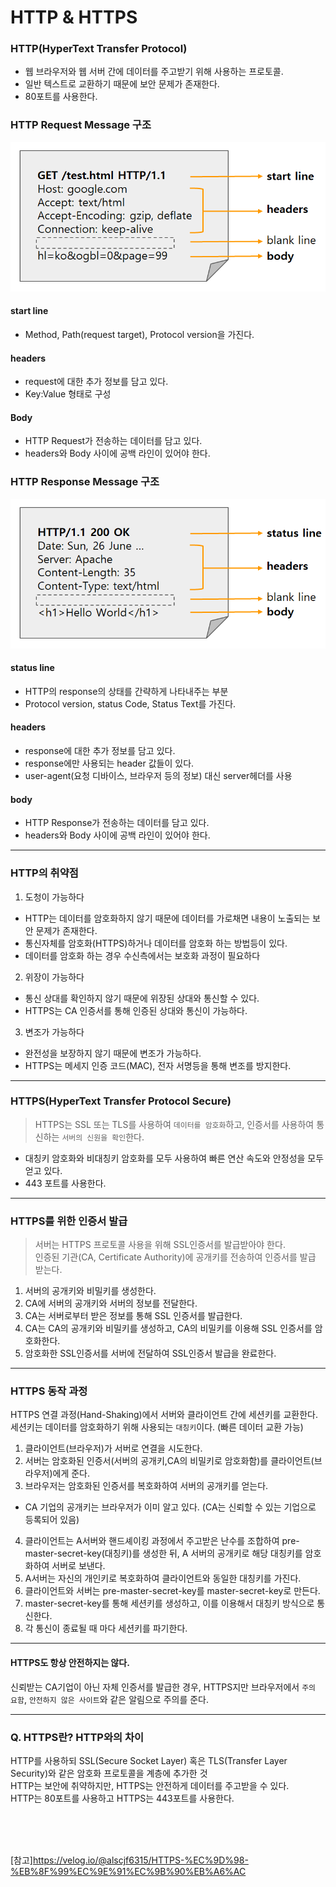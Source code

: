 # HTTP & HTTPS
### HTTP(HyperText Transfer Protocol)
- 웹 브라우저와 웹 서버 간에 데이터를 주고받기 위해 사용하는 프로토콜. <br>
- 일반 텍스트로 교환하기 때문에 보안 문제가 존재한다.
- 80포트를 사용한다.

### HTTP Request Message 구조
![HTTP Request Message의 구조](./image.png)
#### start line
- Method, Path(request target), Protocol version을 가진다.
#### headers
- request에 대한 추가 정보를 담고 있다.
- Key:Value 형태로 구성
#### Body
- HTTP Request가 전송하는 데이터를 담고 있다.
- headers와 Body 사이에 공백 라인이 있어야 한다.

### HTTP Response Message 구조
![HTTP REsponse Message의 구조](image2.png)
#### status line
- HTTP의 response의 상태를 간략하게 나타내주는 부분
- Protocol version, status Code, Status Text를 가진다.
#### headers
- response에 대한 추가 정보를 담고 있다.
- response에만 사용되는 header 값들이 있다.
- user-agent(요청 디바이스, 브라우저 등의 정보) 대신 server헤더를 사용 
#### body
- HTTP Response가 전송하는 데이터를 담고 있다.
- headers와 Body 사이에 공백 라인이 있어야 한다.
 <hr>

### HTTP의 취약점
1. 도청이 가능하다
- HTTP는 데이터를 암호화하지 않기 때문에 데이터를 가로채면 내용이 노출되는 보안 문제가 존재한다.
- 통신자체를 암호화(HTTPS)하거나 데이터를 암호화 하는 방법등이 있다.
- 데이터를 암호화 하는 경우 수신측에서는 보호화 과정이 필요하다
2. 위장이 가능하다
- 통신 상대를 확인하지 않기 때문에 위장된 상대와 통신할 수 있다.
- HTTPS는 CA 인증서를 통해 인증된 상대와 통신이 가능하다.
3. 변조가 가능하다
- 완전성을 보장하지 않기 때문에 변조가 가능하다.
- HTTPS는 메세지 인증 코드(MAC), 전자 서명등을 통해 변조를 방지한다.

<hr>


### HTTPS(HyperText Transfer Protocol Secure)
> HTTPS는 SSL 또는 TLS를 사용하여 `데이터를 암호화`하고, 인증서를 사용하여 통신하는 `서버의 신원을 확인`한다.

- 대칭키 암호화와 비대칭키 암호화를 모두 사용하여 빠른 연산 속도와 안정성을 모두 얻고 있다.<br>
- 443 포트를 사용한다.
<hr>

### HTTPS를 위한 인증서 발급
> 서버는 HTTPS 프로토콜 사용을 위해 SSL인증서를 발급받아야 한다. <br>
인증된 기관(CA, Certificate Authority)에 공개키를 전송하여 인증서를 발급 받는다.

1. 서버의 공개키와 비밀키를 생성한다.
2. CA에 서버의 공개키와 서버의 정보를 전달한다.
3. CA는 서버로부터 받은 정보를 통해 SSL 인증서를 발급한다.
4. CA는 CA의 공개키와 비밀키를 생성하고, CA의 비밀키를 이용해 SSL 인증서를 암호화한다.
5. 암호화한 SSL인증서를 서버에 전달하여 SSL인증서 발급을 완료한다.
<hr>

### HTTPS 동작 과정
HTTPS 연결 과정(Hand-Shaking)에서 서버와 클라이언트 간에 세션키를 교환한다. <br>
세션키는 데이터를 암호화하기 위해 사용되는 `대칭키`이다. (빠른 데이터 교환 가능)<br>

1. 클라이언트(브라우저)가 서버로 연결을 시도한다.
2. 서버는 암호화된 인증서(서버의 공개키,CA의 비밀키로 암호화함)를 클라이언트(브라우저)에게 준다.
3. 브라우저는 암호화된 인증서를 복호화하여 서버의 공개키를 얻는다.
- CA 기업의 공개키는 브라우저가 이미 알고 있다. (CA는 신뢰할 수 있는 기업으로 등록되어 있음)
4. 클라이언트는 A서버와 핸드셰이킹 과정에서 주고받은 난수를 조합하여 pre-master-secret-key(대칭키)를 생성한 뒤, A 서버의 공개키로 해당 대칭키를 암호화하여 서버로 보낸다.
5. A서버는 자신의 개인키로 복호화하여 클라이언트와 동일한 대칭키를 가진다.
6. 클라이언트와 서버는 pre-master-secret-key를 master-secret-key로 만든다.
7. master-secret-key를 통해 세션키를 생성하고, 이를 이용해서 대칭키 방식으로 통신한다.
8. 각 통신이 종료될 때 마다 세션키를 파기한다.
<hr>


#### HTTPS도 항상 안전하지는 않다. <br>
신뢰받는 CA기업이 아닌 자체 인증서를 발급한 경우, HTTPS지만 브라우저에서 `주의 요함`, `안전하지 않은 사이트`와 같은 알림으로 주의를 준다.
<hr>

### Q. HTTPS란? HTTP와의 차이
HTTP를 사용하되 SSL(Secure Socket Layer) 혹은 TLS(Transfer Layer Security)와 같은 암호화 프로토콜을 계층에 추가한 것 <br>
HTTP는 보안에 취약하지만, HTTPS는 안전하게 데이터를 주고받을 수 있다. <br>
HTTP는 80포트를 사용하고 HTTPS는 443포트를 사용한다.



<br><br><br>

[참고]https://velog.io/@alscjf6315/HTTPS-%EC%9D%98-%EB%8F%99%EC%9E%91%EC%9B%90%EB%A6%AC